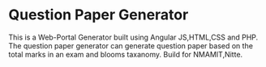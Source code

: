 # Question Paper Generator
This is a Web-Portal Generator built using Angular JS,HTML,CSS and PHP.
The question paper generator can generate question paper based on the total marks in an exam and blooms taxanomy.
Build for NMAMIT,Nitte.
